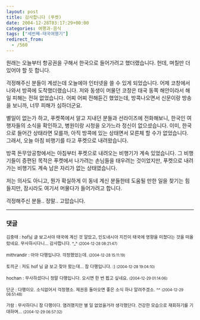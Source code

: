 ```yaml
---
layout: post
title: 감사합니다 (푸켓)
date: 2004-12-28T03:17:29+00:00
categories: 여행과-음식
tags: ["세번째-태국여행기"]
redirect_from:
  - /560
---
```


원래는 오늘부터 항공권을 구해서 한국으로 들어가려고 했더랬습니다. 헌데, 며칠만 더 있어야 할 듯 합니다.

걱정해주신 분들이 계셨는데 오늘에야 인터넷을 쓸 수 있게 되었습니다. 어제 코창에서 나와서 방콕에 도착했더랬습니다. 저와 동생이 머물던 코창은 태국 동쪽 해안이라서 해일 피해는 전혀 없었습니다. 어찌 어찌 전해듣긴 했었는데, 방콕나오면서 신문이랑 방송을 보니까, 너무 피해가 심하더군요.

별일이 없는가 하고, 푸켓쪽에서 알고 지내던 분들과 선라이즈에 전화해보니, 한국인 여행자들의 소식을 확인하고, 병원이랑 시청을 오가느라 정신이 없으셨습니다. 이미, 한국으로 들어간 상태라면 모를까, 아직 방콕에 있는 상태면서 모른체 할 수가 없었습니다. 그래서, 오늘 아침 비행기를 타고 푸켓으로 내려왔습니다.

방콕 돈무앙공항에서는 아침부터 푸켓으로 내려오는 비행기가 계속 있었습니다. 그 비행기들이 증편된 목적은 푸켓에서 나가려는 손님들을 태우려는 것이었지만, 푸켓으로 내려가는 비행기도 계속 남은 자리가 없는 상태였습니다.

저는 의사도 아니고, 뭔가 확실하게 이 동네 계신 분들한테 도움될 만한 일을 찾기는 힘들지만, 잠시라도 여기서 머물다가 들어가려고 합니다.

걱정해주신 분들.. 정말.. 고맙습니다.

* * *

### 댓글



<!--- cmt:945 --->
<!--- mail: --->
<!--- parent:0 --->

<small class=comment>김중태 : hof님 글 보고서야 태국에 계신 것 알았고, 인도네시아 지진이 태국에 영향을 미쳤다는 것을 떠올랐네요. 무사하시다니... 감사합니다. ^_^ <small>(2004-12-28 08:21:47)</small></small>


<!--- cmt:946 --->
<!--- mail: --->
<!--- parent:0 --->

<small class=comment>mithrandir : 아아 다행입니다. 걱정했었는데. <small>(2004-12-28 15:11:19)</small></small>


<!--- cmt:947 --->
<!--- mail: --->
<!--- parent:0 --->

<small class=comment>토끼군 : 저도 hof 님 글 보고 찾아 왔는데... 참 다행입니다. :) <small>(2004-12-28 19:04:10)</small></small>


<!--- cmt:948 --->
<!--- mail: --->
<!--- parent:0 --->

<small class=comment>hochan : 무사하셨다니 정말 다행입니다. 오시면 한 번 뵙고 싶네요. <small>(2004-12-29 01:14:06)</small></small>


<!--- cmt:949 --->
<!--- mail: --->
<!--- parent:0 --->

<small class=comment>단군 : 다행이오. 소식없어서 걱정했소. 제권옹 돌아오면 좋은 소식 하나 알려주겠소. ^^ <small>(2004-12-29 06:51:48)</small></small>


<!--- cmt:950 --->
<!--- mail: --->
<!--- parent:0 --->

<small class=comment>가람 : 무사하다니 참 다행이다.  염려했지만 별 일 없었을거라 생각했단다.  건강한 모습으로 재회하기를 기대하며... <small>(2004-12-29 06:57:32)</small></small>

